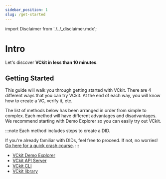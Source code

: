 ```yaml
---
sidebar_position: 1
slug: /get-started
---
```


import Disclaimer from './../\_disclaimer.mdx';

# Intro

<Disclaimer />

Let's discover **VCkit in less than 10 minutes**.

## Getting Started

This guide will walk you through getting started with VCkit. There are 4 different ways that you can try VCkit. At the end of each way, you will know how to create a VC, verify it, etc.

The list of methods below has been arranged in order from simple to complex. Each method will have different advantages and disadvantages. We recommend starting with Demo Explorer so you can easily try out VCkit.

:::note
Each method includes steps to create a DID.

If you're already familiar with DIDs, feel free to proceed. If not, no worries! [Go here for a quick crash course](category/dids-and-didweb).
:::

- [VCkit Demo Explorer](/docs/category/demo-explorer)
- [VCkit API Server](/docs/category/api-server)
- [VCkit CLI](/docs/category/cli)
- [VCkit library](/docs/category/vckit-library)
